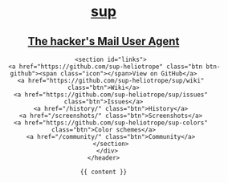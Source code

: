 ---
---
<!DOCTYPE html>
<html>
  <head>
    <meta charset='utf-8'>
    <link rel="stylesheet" type="text/css" href="/stylesheets/stylesheet.css" media="screen" />
    <link rel="stylesheet" type="text/css" href="/stylesheets/pygment_trac.css" media="screen" />
    <title>sup</title>
    <meta name="viewport" content="width=device-width" />
  </head>
  <body>
    <header>
      <div class="container">
        <a href="/">
          <h1>sup</h1>
          <h2>The hacker's Mail User Agent</h2>
        </a>

        <section id="links">
          <a href="https://github.com/sup-heliotrope" class="btn btn-github"><span class="icon"></span>View on GitHub</a>
        <a href="https://github.com/sup-heliotrope/sup/wiki" class="btn">Wiki</a>
        <a href="https://github.com/sup-heliotrope/sup/issues" class="btn">Issues</a>
        <a href="/history/" class="btn">History</a>
        <a href="/screenshots/" class="btn">Screenshots</a>
        <a href="https://github.com/sup-heliotrope/sup-colors" class="btn">Color schemes</a>
        <a href="/community/" class="btn">Community</a>
        </section>
      </div>
    </header>

    {{ content }}


  </body>
</html>

